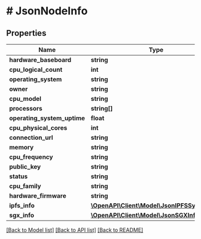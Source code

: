 # # JsonNodeInfo

## Properties

Name | Type | Description | Notes
------------ | ------------- | ------------- | -------------
**hardware_baseboard** | **string** |  | [optional]
**cpu_logical_count** | **int** |  | [optional]
**operating_system** | **string** |  | [optional]
**owner** | **string** |  | [optional]
**cpu_model** | **string** |  | [optional]
**processors** | **string[]** |  | [optional]
**operating_system_uptime** | **float** |  | [optional]
**cpu_physical_cores** | **int** |  | [optional]
**connection_url** | **string** |  | [optional]
**memory** | **string** |  | [optional]
**cpu_frequency** | **string** |  | [optional]
**public_key** | **string** |  | [optional]
**status** | **string** |  | [optional]
**cpu_family** | **string** |  | [optional]
**hardware_firmware** | **string** |  | [optional]
**ipfs_info** | [**\OpenAPI\Client\Model\JsonIPFSSystemInfo**](JsonIPFSSystemInfo.md) |  | [optional]
**sgx_info** | [**\OpenAPI\Client\Model\JsonSGXInfo**](JsonSGXInfo.md) |  | [optional]

[[Back to Model list]](../../README.md#models) [[Back to API list]](../../README.md#endpoints) [[Back to README]](../../README.md)
